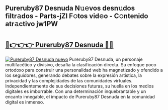 ## Pureruby87 Desnuda N𝚞𝚎vos desn𝚞dos filtr𝚊dos - Parts-jZl F𝚘tos vid𝚎o - C𝚘ntenido atr𝚊ctivo jw1PW

# <h2><a href="http://mb2gu5z.tromn.icu/?c=Pureruby87+Desnuda">🔗👉👉👉 Pureruby87 Desnuda 🔗🔗</a></h2>

[![Pureruby87 Desnuda nuevo](https://i.imgur.com/pEAQMta.gif)](http://mb2gu5z.tromn.icu/?c=Pureruby87+Desnuda)
Pureruby87 Desnuda, un personaje multifacético y divisivo, desafía la clasificación directa. Su enfoque poco ortodoxo para construir una personalidad web ha magnetizado y ofendido a los seguidores, generando debates sobre la expresión artística, la privacidad y las complejidades de las comunidades virtuales. Independientemente de sus decisiones futuras, su huella en los medios digitales es imborrable. Con una determinación inquebrantable y un encanto innegable, el impacto de Pureruby87 Desnuda en la comunidad digital es inmenso.
